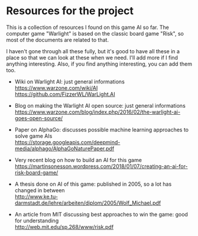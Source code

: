 # Resources for the project


This is a collection of resources I found on this game AI so far. The computer game "Warlight" is based on the classic board game "Risk", so most of the documents are related to that.

I haven't gone through all these fully, but it's good to have all these in a place so that we can look at these when we need. I'll add more if I find anything interesting. Also, if you find anything interesting, you can add them too.

* Wiki on Warlight AI: just general informations  
https://www.warzone.com/wiki/AI  
https://github.com/FizzerWL/WarLight.AI

* Blog on making the Warlight AI open source: just general informations  
https://www.warzone.com/blog/index.php/2016/02/the-warlight-ai-goes-open-source/

* Paper on AlphaGo: discusses possible machine learning approaches to solve game AIs  
https://storage.googleapis.com/deepmind-media/alphago/AlphaGoNaturePaper.pdf

* Very recent blog on how to build an AI for this game  
https://martinsonesson.wordpress.com/2018/01/07/creating-an-ai-for-risk-board-game/

* A thesis done on AI of this game: published in 2005, so a lot has changed in between  
http://www.ke.tu-darmstadt.de/lehre/arbeiten/diplom/2005/Wolf_Michael.pdf

* An article from MIT discussing best approaches to win the game: good for understanding  
http://web.mit.edu/sp.268/www/risk.pdf
